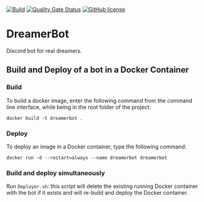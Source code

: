 [![Build](https://github.com/Maslinin/DreamerBot/actions/workflows/build.yml/badge.svg?branch=master)](https://github.com/Maslinin/DreamerBot/actions/workflows/build.yml) [![Quality Gate Status](https://sonarcloud.io/api/project_badges/measure?project=Maslinin_DreamerBot&metric=alert_status)](https://sonarcloud.io/summary/new_code?id=Maslinin_DreamerBot) [![GitHub license](https://badgen.net/github/license/Maslinin/DreamerBot)](https://github.com/Maslinin/DreamerBot/blob/master/LICENSE)

# DreamerBot
Discord bot for real dreamers.

## Build and Deploy of a bot in a Docker Container

### Build
To build a docker image, enter the following command from the command line interface, while being in the root folder of the project:
```
docker build -t dreamerbot .
```

### Deploy
To deploy an image in a Docker container, type the following command:
```
docker run -d --restart=always --name dreamerbot dreamerbot
```

### Build and deploy simultaneously
Run ```Deployer.sh```: this script will delete the existing running Docker container with the bot if it exists and will re-build and deploy the Docker container.